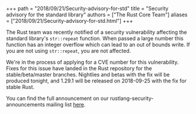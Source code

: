 +++
path = "2018/09/21/Security-advisory-for-std"
title = "Security advisory for the standard library"
authors = ["The Rust Core Team"]
aliases = ["2018/09/21/Security-advisory-for-std.html"]
+++

The Rust team was recently notified of a security vulnerability affecting
the standard library's `str::repeat` function. When passed a large number this
function has an integer overflow which can lead to an out of bounds write. If
you are not using `str::repeat`, you are not affected.

We're in the process of applying for a CVE number for this vulnerability. Fixes
for this issue have landed in the Rust repository for the stable/beta/master branches.
Nightlies and betas with the fix will be produced tonight, and 1.29.1 will be
released on 2018-09-25 with the fix for stable Rust.

You can find the full announcement on our rustlang-security-announcements mailing
list [here].

[here]: https://groups.google.com/forum/#!topic/rustlang-security-announcements/CmSuTm-SaU0
